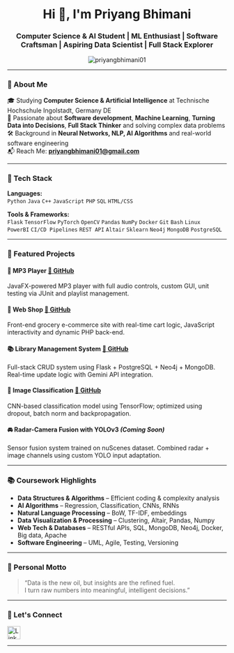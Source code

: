 <h1 align="center">Hi 👋, I'm Priyang Bhimani</h1>
<h3 align="center">Computer Science & AI Student | ML Enthusiast | Software Craftsman | Aspiring Data Scientist | Full Stack Explorer</h3>

<p align="center">
  <img src="https://komarev.com/ghpvc/?username=priyangbhimani01&label=Profile%20views&color=0e75b6&style=flat" alt="priyangbhimani01" />
</p>

---

### 🧠 About Me

🎓 Studying **Computer Science & Artificial Intelligence** at Technische Hochschule Ingolstadt, Germany DE  
🤖 Passionate about **Software development**, **Machine Learning**, **Turning Data into Decisions**, **Full Stack Thinker** and solving complex data problems  
🛠 Background in **Neural Networks, NLP, AI Algorithms** and real-world software engineering  
📬 Reach Me: **priyangbhimani01@gmail.com**  

---

### 💼 Tech Stack

**Languages:**  
`Python` `Java` `C++` `JavaScript` `PHP` `SQL` `HTML/CSS`

**Tools & Frameworks:**  
`Flask` `TensorFlow` `PyTorch` `OpenCV` `Pandas` `NumPy` `Docker` `Git` `Bash` `Linux`  
`PowerBI` `CI/CD Pipelines` `REST API` `Altair` `Sklearn` `Neo4j` `MongoDB` `PostgreSQL`

---

### 🚀 Featured Projects

#### 🎵 MP3 Player [🔗 GitHub](https://github.com/priyangbhimani01/MP3_Player)
JavaFX-powered MP3 player with full audio controls, custom GUI, unit testing via JUnit and playlist management.

#### 🛒 Web Shop [🔗 GitHub](https://github.com/priyangbhimani01/WebShop)
Front-end grocery e-commerce site with real-time cart logic, JavaScript interactivity and dynamic PHP back-end.

#### 📚 Library Management System [🔗 GitHub](https://github.com/priyangbhimani01/SQL_Library_management)
Full-stack CRUD system using Flask + PostgreSQL + Neo4j + MongoDB. Real-time update logic with Gemini API integration.

#### 🧠 Image Classification [🔗 GitHub](https://github.com/priyangbhimani01/Object_Detection_Prediction.git)
CNN-based classification model using TensorFlow; optimized using dropout, batch norm and backpropagation.

#### 🚘 Radar-Camera Fusion with YOLOv3 *(Coming Soon)*  
Sensor fusion system trained on nuScenes dataset. Combined radar + image channels using custom YOLO input adaptation.

---


### 📚 Coursework Highlights

- **Data Structures & Algorithms** – Efficient coding & complexity analysis  
- **AI Algorithms** – Regression, Classification, CNNs, RNNs  
- **Natural Language Processing** – BoW, TF-IDF, embeddings  
- **Data Visualization & Processing** – Clustering, Altair, Pandas, Numpy  
- **Web Tech & Databases** – RESTful APIs, SQL, MongoDB, Neo4j, Docker, Big data, Apache  
- **Software Engineering** – UML, Agile, Testing, Versioning

---

### 💬 Personal Motto

> “Data is the new oil, but insights are the refined fuel.  
> I turn raw numbers into meaningful, intelligent decisions.”

---

### 🔗 Let's Connect

<a href="https://www.linkedin.com/in/priyang-bhimani-2217b0275" target="_blank">
  <img src="https://upload.wikimedia.org/wikipedia/commons/c/ca/LinkedIn_logo_initials.png" alt="LinkedIn" width="30" />
</a>


---
